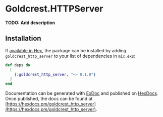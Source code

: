 # Goldcrest.HTTPServer

**TODO: Add description**

## Installation

If [available in Hex](https://hex.pm/docs/publish), the package can be installed
by adding `goldcrest_http_server` to your list of dependencies in `mix.exs`:

```elixir
def deps do
  [
    {:goldcrest_http_server, "~> 0.1.0"}
  ]
end
```

Documentation can be generated with [ExDoc](https://github.com/elixir-lang/ex_doc)
and published on [HexDocs](https://hexdocs.pm). Once published, the docs can
be found at [https://hexdocs.pm/goldcrest_http_server](https://hexdocs.pm/goldcrest_http_server).

